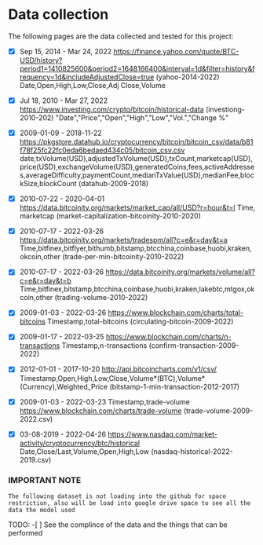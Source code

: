 # Data collection

The following pages are the data collected and tested for this project:

- [x] Sep 15, 2014 - Mar 24, 2022 https://finance.yahoo.com/quote/BTC-USD/history?period1=1410825600&period2=1648166400&interval=1d&filter=history&frequency=1d&includeAdjustedClose=true (yahoo-2014-2022)
      Date,Open,High,Low,Close,Adj Close,Volume

- [x] Jul 18, 2010 - Mar 27, 2022 https://www.investing.com/crypto/bitcoin/historical-data (investiong-2010-202)
      "Date","Price","Open","High","Low","Vol.","Change %"

- [x] 2009-01-09 - 2018-11-22 https://pkgstore.datahub.io/cryptocurrency/bitcoin/bitcoin_csv/data/b81f78f25fc22fc0eda6bedaed434c05/bitcoin_csv.csv
      date,txVolume(USD),adjustedTxVolume(USD),txCount,marketcap(USD),price(USD),exchangeVolume(USD),generatedCoins,fees,activeAddresses,averageDifficulty,paymentCount,medianTxValue(USD),medianFee,blockSize,blockCount (datahub-2009-2018)

- [x] 2010-07-22 - 2020-04-01 https://data.bitcoinity.org/markets/market_cap/all/USD?r=hour&t=l Time, marketcap (market-capitalization-bitcoinity-2010-2020)

- [x] 2010-07-17 - 2022-03-26 https://data.bitcoinity.org/markets/tradespm/all?c=e&r=day&t=a Time,bitfinex,bitflyer,bithumb,bitstamp,btcchina,coinbase,huobi,kraken,okcoin,other (trade-per-min-bitcoinity-2010-2022)

- [x] 2010-07-17 - 2022-03-26 https://data.bitcoinity.org/markets/volume/all?c=e&r=day&t=b Time,bitfinex,bitstamp,btcchina,coinbase,huobi,kraken,lakebtc,mtgox,okcoin,other (trading-volume-2010-2022)

- [x] 2009-01-03 - 2022-03-26 https://www.blockchain.com/charts/total-bitcoins Timestamp,total-bitcoins (circulating-bitcoin-2009-2022)

- [x] 2009-01-17 - 2022-03-25 https://www.blockchain.com/charts/n-transactions Timestamp,n-transactions (confirm-transaction-2009-2022)

- [x] 2012-01-01 - 2017-10-20 http://api.bitcoincharts.com/v1/csv/ Timestamp,Open,High,Low,Close,Volume*(BTC),Volume*(Currency),Weighted_Price (bitstamp-1-min-transaction-2012-2017)

- [x] 2009-01-03 - 2022-03-23 Timestamp,trade-volume https://www.blockchain.com/charts/trade-volume (trade-volume-2009-2022.csv)

- [x] 03-08-2019 - 2022-04-26 https://www.nasdaq.com/market-activity/cryptocurrency/btc/historical Date,Close/Last,Volume,Open,High,Low (nasdaq-historical-2022-2019.csv)

### IMPORTANT NOTE

```
The following dataset is not loading into the github for space restriction, also will be load into google drive space to see all the data the model used
```

TODO: -[ ] See the complince of the data and the things that can be performed
